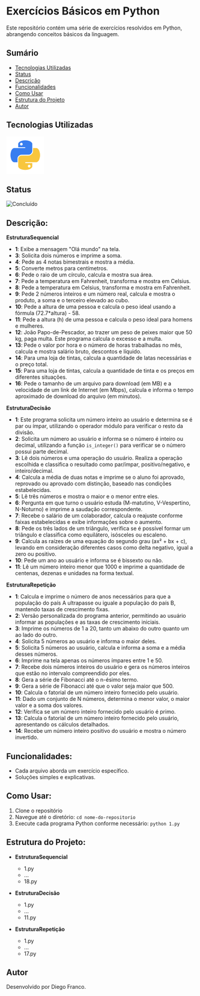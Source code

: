 # Exercícios Básicos em Python

Este repositório contém uma série de exercícios resolvidos em Python, abrangendo conceitos básicos da linguagem.

## Sumário

- [Tecnologias Utilizadas](#tecnologias-utilizadas)
- [Status](#status)
- [Descrição](#descrição)
- [Funcionalidades](#funcionalidades)
- [Como Usar](#como-usar)
- [Estrutura do Projeto](#estrutura-do-projeto)
- [Autor](#autor)

## Tecnologias Utilizadas

<div style="display: flex; flex-direction: row;">
  <div style="margin-right: 20px; display: flex; justify-content: flex-start;">
    <img src="img/python.png" alt="Logo Python" width="100"/>
  </div>
</div>

## Status

![Concluído](http://img.shields.io/static/v1?label=STATUS&message=CONCLUIDO&color=GREEN&style=for-the-badge)

## Descrição:

**EstruturaSequencial**

- **1**: Exibe a mensagem "Olá mundo" na tela.
- **3**: Solicita dois números e imprime a soma.
- **4**: Pede as 4 notas bimestrais e mostra a média.
- **5**: Converte metros para centímetros.
- **6**: Pede o raio de um círculo, calcula e mostra sua área.
- **7**: Pede a temperatura em Fahrenheit, transforma e mostra em Celsius.
- **8**: Pede a temperatura em Celsius, transforma e mostra em Fahrenheit.
- **9**: Pede 2 números inteiros e um número real, calcula e mostra o produto, a soma e o terceiro elevado ao cubo.
- **10**: Pede a altura de uma pessoa e calcula o peso ideal usando a fórmula (72.7\*altura) - 58.
- **11**: Pede a altura (h) de uma pessoa e calcula o peso ideal para homens e mulheres.
- **12**: João Papo-de-Pescador, ao trazer um peso de peixes maior que 50 kg, paga multa. Este programa calcula o excesso e a multa.
- **13**: Pede o valor por hora e o número de horas trabalhadas no mês, calcula e mostra salário bruto, descontos e líquido.
- **14**: Para uma loja de tintas, calcula a quantidade de latas necessárias e o preço total.
- **15**: Para uma loja de tintas, calcula a quantidade de tinta e os preços em diferentes situações.
- **16**: Pede o tamanho de um arquivo para download (em MB) e a velocidade de um link de Internet (em Mbps), calcula e informa o tempo aproximado de download do arquivo (em minutos).

**EstruturaDecisão**

- **1**: Este programa solicita um número inteiro ao usuário e determina se é par ou ímpar, utilizando o operador módulo para verificar o resto da divisão.
- **2**: Solicita um número ao usuário e informa se o número é inteiro ou decimal, utilizando a função `is_integer()` para verificar se o número possui parte decimal.
- **3**: Lê dois números e uma operação do usuário. Realiza a operação escolhida e classifica o resultado como par/ímpar, positivo/negativo, e inteiro/decimal.
- **4**: Calcula a média de duas notas e imprime se o aluno foi aprovado, reprovado ou aprovado com distinção, baseado nas condições estabelecidas.
- **5**: Lê três números e mostra o maior e o menor entre eles.
- **6**: Pergunta em que turno o usuário estuda (M-matutino, V-Vespertino, N-Noturno) e imprime a saudação correspondente.
- **7**: Recebe o salário de um colaborador, calcula o reajuste conforme faixas estabelecidas e exibe informações sobre o aumento.
- **8**: Pede os três lados de um triângulo, verifica se é possível formar um triângulo e classifica como equilátero, isósceles ou escaleno.
- **9**: Calcula as raízes de uma equação do segundo grau (ax² + bx + c), levando em consideração diferentes casos como delta negativo, igual a zero ou positivo.
- **10**: Pede um ano ao usuário e informa se é bissexto ou não.
- **11**: Lê um número inteiro menor que 1000 e imprime a quantidade de centenas, dezenas e unidades na forma textual.

**EstruturaRepetição**

- **1**: Calcula e imprime o número de anos necessários para que a população do país A ultrapasse ou iguale a população do país B, mantendo taxas de crescimento fixas.
- **2**: Versão personalizada do programa anterior, permitindo ao usuário informar as populações e as taxas de crescimento iniciais.
- **3**: Imprime os números de 1 a 20, tanto um abaixo do outro quanto um ao lado do outro.
- **4**: Solicita 5 números ao usuário e informa o maior deles.
- **5**: Solicita 5 números ao usuário, calcula e informa a soma e a média desses números.
- **6**: Imprime na tela apenas os números ímpares entre 1 e 50.
- **7**: Recebe dois números inteiros do usuário e gera os números inteiros que estão no intervalo compreendido por eles.
- **8**: Gera a série de Fibonacci até o n-ésimo termo.
- **9**: Gera a série de Fibonacci até que o valor seja maior que 500.
- **10**: Calcula o fatorial de um número inteiro fornecido pelo usuário.
- **11**: Dado um conjunto de N números, determina o menor valor, o maior valor e a soma dos valores.
- **12**: Verifica se um número inteiro fornecido pelo usuário é primo.
- **13**: Calcula o fatorial de um número inteiro fornecido pelo usuário, apresentando os cálculos detalhados.
- **14**: Recebe um número inteiro positivo do usuário e mostra o número invertido.

## Funcionalidades:

- Cada arquivo aborda um exercício específico.
- Soluções simples e explicativas.

## Como Usar:

1. Clone o repositório
2. Navegue até o diretório: `cd nome-do-repositorio`
3. Execute cada programa Python conforme necessário: `python 1.py`

## Estrutura do Projeto:

- **EstruturaSequencial**

  - 1.py
  - ...
  - 18.py

- **EstruturaDecisão**

  - 1.py
  - ...
  - 11.py

- **EstruturaRepetição**
  - 1.py
  - ...
  - 17.py

## Autor

Desenvolvido por Diego Franco.
